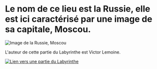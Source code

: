# Le nom de ce lieu est la Russie, elle est ici caractérisé par une image de sa capitale, Moscou.

![Image de la Russie, Moscou](https://cap.img.pmdstatic.net/fit/https.3A.2F.2Fi.2Epmdstatic.2Enet.2Fcap.2F2021.2F10.2F20.2F18cfb2ec-3434-47a5-a84a-4d5834bd4b45.2Ejpeg/1200x630/background-color/ffffff/quality/70/cr/wqkgUGl4YWJheSAvIENBUElUQUw%3D/face-au-boom-du-covid-19-en-russie-4-mois-de-confinement-a-moscou-pour-les-seniors-non-vaccines-1417681.jpg)

L'auteur de cette partie du Labyrinthe est Victor Lemoine.

[![Lien vers une partie du Labyrinthe](https://ds.static.rtbf.be/article/image/1920x1080/2/9/e/1e50fbce7f520b40354d9b513b799be9-1518696754.jpg)](./Mali.md)

